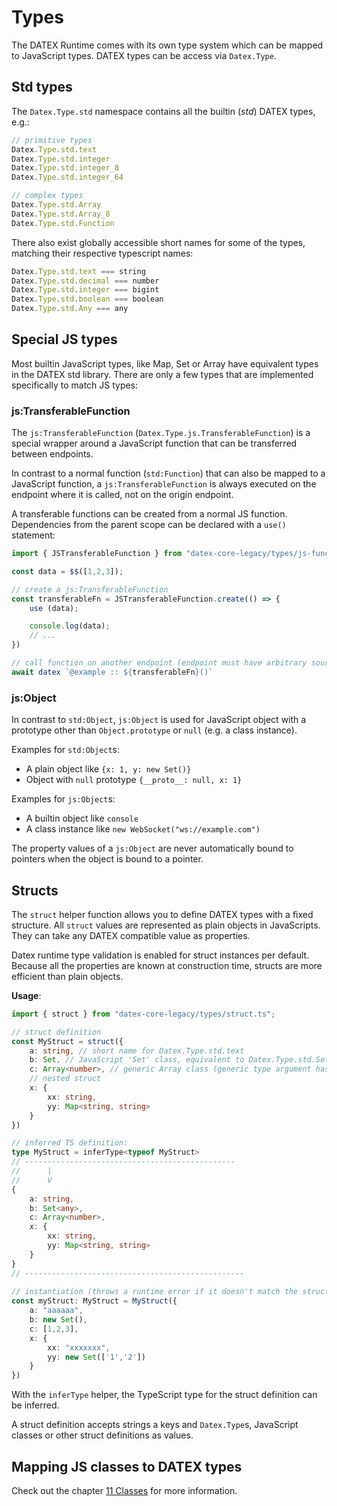 # Types

The DATEX Runtime comes with its own type system which can be mapped to JavaScript types.
DATEX types can be access via `Datex.Type`.

## Std types 
The `Datex.Type.std` namespace contains all the builtin (*std*) DATEX types, e.g.:
```ts
// primitive types
Datex.Type.std.text
Datex.Type.std.integer
Datex.Type.std.integer_8
Datex.Type.std.integer_64

// complex types
Datex.Type.std.Array
Datex.Type.std.Array_8
Datex.Type.std.Function
```

There also exist globally accessible short names for some of the types, matching their respective typescript names:
```ts
Datex.Type.std.text === string
Datex.Type.std.decimal === number
Datex.Type.std.integer === bigint
Datex.Type.std.boolean === boolean
Datex.Type.std.Any === any
```

## Special JS types

Most builtin JavaScript types, like Map, Set or Array have equivalent types in the DATEX std library.
There are only a few types that are implemented specifically to match JS types:

### js:TransferableFunction

The `js:TransferableFunction` (`Datex.Type.js.TransferableFunction`) is a special wrapper
around a JavaScript function that can be transferred between endpoints.

In contrast to a normal function (`std:Function`) that can also be mapped to a JavaScript function,
a `js:TransferableFunction` is always executed on the endpoint where it is called, not on the origin endpoint.

A transferable functions can be created from a normal JS function. Dependencies from the parent scope can be declared with a `use()` statement:

```ts
import { JSTransferableFunction } from "datex-core-legacy/types/js-function.ts";

const data = $$([1,2,3]);

// create a js:TransferableFunction
const transferableFn = JSTransferableFunction.create(() => {
	use (data);

	console.log(data);
	// ...
})

// call function on another endpoint (endpoint must have arbitrary source code execution permission)
await datex `@example :: ${transferableFn}()`
```

### js:Object

In contrast to `std:Object`, `js:Object` is used for JavaScript object with a prototype other than `Object.prototype` or `null` (e.g. a class instance). 

Examples for `std:Object`s:
 * A plain object like `{x: 1, y: new Set()}`
 * Object with `null` prototype `{__proto__: null, x: 1}`

Examples for `js:Object`s:
 * A builtin object like `console`
 * A class instance like `new WebSocket("ws://example.com")`

The property values of a `js:Object` are never automatically bound to pointers when the object is bound to a pointer.

## Structs

The `struct` helper function allows you to define DATEX types with a
fixed structure.
All `struct` values are represented as plain objects in JavaScripts.
They can take any DATEX compatible value as properties.

Datex runtime type validation is enabled for struct instances per default.
Because all the properties are known at construction time,
structs are more efficient than plain objects.

**Usage**:

```ts
import { struct } from "datex-core-legacy/types/struct.ts";

// struct definition
const MyStruct = struct({
	a: string, // short name for Datex.Type.std.text
	b: Set, // JavaScript 'Set' class, equivalent to Datex.Type.std.Set
	c: Array<number>, // generic Array class (generic type argument has no effect at runtime!)
	// nested struct
	x: {
		xx: string,
		yy: Map<string, string>
	}
})

// inferred TS definition:
type MyStruct = inferType<typeof MyStruct>
// -----------------------------------------------
//      | 
//      V
{
	a: string,
	b: Set<any>,
	c: Array<number>,
	x: {
		xx: string,
		yy: Map<string, string>
	}
}
// -------------------------------------------------
 
// instantiation (throws a runtime error if it doesn't match the struct definition)
const myStruct: MyStruct = MyStruct({
	a: "aaaaaa",
	b: new Set(),
	c: [1,2,3],
	x: {
		xx: "xxxxxxx",
		yy: new Set(['1','2'])
	}
})
```

With the `inferType` helper, the TypeScript type
for the struct definition can be inferred.

A struct definition accepts strings a keys and `Datex.Type`s,
JavaScript classes or other struct definitions as values.


## Mapping JS classes to DATEX types

Check out the chapter [11 Classes](./11%20Classes.md) for more information.